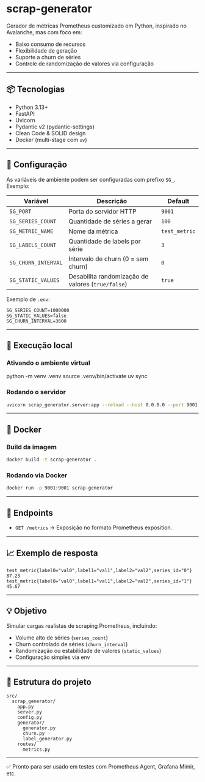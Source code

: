 # scrap-generator

Gerador de métricas Prometheus customizado em Python, inspirado no Avalanche, mas com foco em:

- Baixo consumo de recursos
- Flexibilidade de geração
- Suporte a churn de séries
- Controle de randomização de valores via configuração

---

## 📦 Tecnologias

- Python 3.13+
- FastAPI
- Uvicorn
- Pydantic v2 (pydantic-settings)
- Clean Code & SOLID design
- Docker (multi-stage com `uv`)

---

## 🔧 Configuração

As variáveis de ambiente podem ser configuradas com prefixo `SG_`. Exemplo:

| Variável            | Descrição                                         |    Default    |
|---------------------|---------------------------------------------------|---------------|
| `SG_PORT`           | Porta do servidor HTTP                            | `9001`        |
| `SG_SERIES_COUNT`   | Quantidade de séries a gerar                      | `100`         |
| `SG_METRIC_NAME`    | Nome da métrica                                   | `test_metric` |
| `SG_LABELS_COUNT`   | Quantidade de labels por série                    | `3`           |
| `SG_CHURN_INTERVAL` | Intervalo de churn (0 = sem churn)                | `0`           |
| `SG_STATIC_VALUES`  | Desabilita randomização de valores (`true/false`) | `true`        |

Exemplo de `.env`:

```dotenv
SG_SERIES_COUNT=1000000
SG_STATIC_VALUES=false
SG_CHURN_INTERVAL=3600
```

---

## 🚀 Execução local

### Ativando o ambiente virtual

python -m venv .venv
source .venv/bin/activate
uv sync

### Rodando o servidor

```bash 
uvicorn scrap_generator.server:app --reload --host 0.0.0.0 --port 9001
```

---

## 🐳 Docker

### Build da imagem

```bash
docker build -t scrap-generator .
```

### Rodando via Docker

```bash
docker run -p 9001:9001 scrap-generator
```

---

## 🔬 Endpoints

- `GET /metrics` → Exposição no formato Prometheus exposition.

---

## 📈 Exemplo de resposta

```plaintext
test_metric{label0="val0",label1="val1",label2="val2",series_id="0"} 87.23
test_metric{label0="val0",label1="val1",label2="val2",series_id="1"} 45.67
```

---

## 💡 Objetivo

Simular cargas realistas de scraping Prometheus, incluindo:

- Volume alto de séries (`series_count`)
- Churn controlado de séries (`churn_interval`)
- Randomização ou estabilidade de valores (`static_values`)
- Configuração simples via env

---

## 📂 Estrutura do projeto

```plaintext
src/
  scrap_generator/
    app.py
    server.py
    config.py
    generator/
      generator.py
      churn.py
      label_generator.py
    routes/
      metrics.py
```

---

✅ Pronto para ser usado em testes com Prometheus Agent, Grafana Mimir, etc.